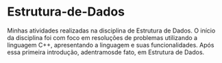 # Estrutura-de-Dados
Minhas atividades realizadas na disciplina de Estrutura de Dados. O início da disciplina foi com foco em resoluções de problemas utilizando a linguagem C++, apresentando a linguagem e suas funcionalidades. Após essa primeira introdução, adentramosde fato, em Estrutura de Dados.

